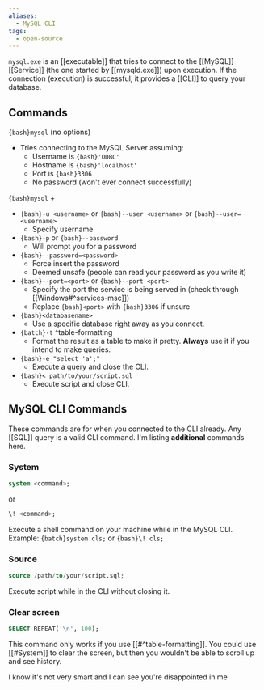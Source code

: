 ```yaml
---
aliases:
  - MySQL CLI
tags:
  - open-source
---
```

`mysql.exe` is an [[executable]] that tries to connect to the [[MySQL]] [[Service]] (the one started by [[mysqld.exe]]) upon execution.
If the connection (execution) is successful, it provides a [[CLI]] to query your database.

## Commands

`{bash}mysql` (no options)
- Tries connecting to the MySQL Server assuming:
	- Username is `{bash}'ODBC'`
	- Hostname is `{bash}'localhost'`
	- Port is `{bash}3306`
	- No password (won't ever connect successfully)

`{bash}mysql` +
- `{bash}-u <username>` or `{bash}--user <username>` or `{bash}--user=<username>`
	- Specify username
- `{bash}-p` or `{bash}--password`
	- Will prompt you for a password
- `{bash}--password=<password>`
	- Force insert the password
	- Deemed unsafe (people can read your password as you write it)
- `{bash}--port=<port>` or `{bash}--port <port>`
	- Specify the port the service is being served in (check through [[Windows#^services-msc]])
	- Replace `{bash}<port>` with `{bash}3306` if unsure
- `{bash}<databasename>`
	- Use a specific database right away as you connect.
- `{batch}-t` ^table-formatting
	- Format the result as a table to make it pretty.
	  **Always** use it if you intend to make queries.
- `{bash}-e "select 'a';"`
	- Execute a query and close the CLI.
- `{bash}< path/to/your/script.sql`
	- Execute script and close CLI.

## MySQL CLI Commands

These commands are for when you connected to the CLI already.
Any [[SQL]] query is a valid CLI command.
I'm listing **additional** commands here.

### System

```sql
system <command>;
```
or
```sql
\! <command>;
```

Execute a shell command on your machine while in the MySQL CLI.
Example: `{batch}system cls;` or `{bash}\! cls;`

### Source

```sql
source /path/to/your/script.sql;
```

Execute script while in the CLI without closing it.

### Clear screen

```sql
SELECT REPEAT('\n', 100);
```

This command only works if you use [[#^table-formatting]].
You could use [[#System]] to clear the screen, but then you wouldn't be able to scroll up and see history.

I know it's not very smart and I can see you're disappointed in me